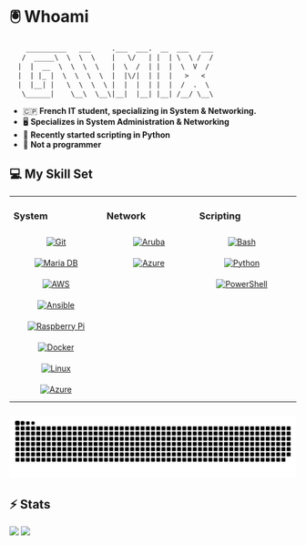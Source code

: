 # 🖲️ Whoami  

```
    __________   ___     .___  ___.  __  ___   ___
   /  _____\  \  \  \    |   \/   | |  | \  \ /  /
  |  |  __  \  \  \  \   |  \  /  | |  |  \  V  / 
  |  | |_ |  \  \  \  \  |  |\/|  | |  |   >   <  
  |  |__| |   \  \  \  \ |  |  |  | |  |  /  .  \ 
   \______|    \__\  \__\|__|  |__| |__| /__/ \__\
```  
  
- 🇨🇵 **French IT student, specializing in System & Networking.**
- 🖥️ **Specializes in System Administration & Networking**
- 🐍 **Recently started scripting in Python**
- 🚫 **Not a programmer**

## 💻️ My Skill Set  
<table><tr><td valign="top" width="33%">

### System  
<div align="center">  
<a href="https://github.com/" target="_blank"><img style="margin: 10px" src="https://profilinator.rishav.dev/skills-assets/git-scm-icon.svg" alt="Git" height="50" /></a>  
<a href="https://mariadb.org/" target="_blank"><img style="margin: 10px" src="https://profilinator.rishav.dev/skills-assets/mariadb.png" alt="Maria DB" height="50" /></a>  
<a href="https://aws.amazon.com/" target="_blank"><img style="margin: 10px" src="https://profilinator.rishav.dev/skills-assets/amazonwebservices-original-wordmark.svg" alt="AWS" height="50" /></a>  
<a href="https://www.ansible.com/" target="_blank"><img style="margin: 10px" src="https://elpuig.xeill.net/Members/vcarceler/articulos/ansible/Ansible_logo.svg.png/@@images/91bf27d2-4ecb-46fa-ab91-ff62696b9109.png" alt="Ansible" height="50" /></a>  
<a href="https://www.raspberrypi.org/" target="_blank"><img style="margin: 10px" src="https://logodownload.org/wp-content/uploads/2018/02/raspberry-pi-logo-2.png"alt="Raspberry Pi" height="50" /></a>  
<a href="https://www.docker.com/" target="_blank"><img style="margin: 10px" src="https://logos-world.net/wp-content/uploads/2021/02/Docker-Emblem.png" alt="Docker" height="50" /></a>  
<a href="https://www.linux.org/" target="_blank"><img style="margin: 10px" src="https://profilinator.rishav.dev/skills-assets/linux-original.svg" alt="Linux" height="50" /></a>  
<a href="https://azure.microsoft.com/en-in/" target="_blank"><img style="margin: 10px" src="https://swimburger.net/media/ppnn3pcl/azure.png" alt="Azure" height="50" /></a>  
  
</div>

</td><td valign="top" width="33%">


### Network  
<div align="center">  
<a href="https://www.arubanetworks.com/" target="_blank"><img style="margin: 10px" src="https://seeklogo.com/images/A/aruba-networks-logo-E96A09DBDA-seeklogo.com.png" alt="Aruba" height="50" /></a>
<a href="https://www.cisco.com/" target="_blank"><img style="margin: 10px" src="https://logo-logos.com/2016/10/Cisco_logo.png" alt="Azure" height="50" /></a> 
</div>

</td><td valign="top" width="33%">


### Scripting
<div align="center">
<a href="https://www.gnu.org/software/bash/" target="_blank"><img style="margin: 10px" src="https://dwglogo.com/wp-content/uploads/2019/03/1800px-gnu_bash_logo-1024x705.png" alt="Bash" height="50" /></a>
<a href="https://www.python.org/" target="_blank"><img style="margin: 10px" src="https://profilinator.rishav.dev/skills-assets/python-original.svg" alt="Python" height="50" /></a>
<a href="https://docs.microsoft.com/en-us/powershell/" target="_blank"><img style="margin: 10px" src="https://profilinator.rishav.dev/skills-assets/powershell.png" alt="PowerShell" height="50" /></a>
</div>

</td><td valign="top" width="33%">


</td></tr></table>  

###

<img src="https://raw.githubusercontent.com/platane/snk/output/github-contribution-grid-snake-dark.svg" />

###

## ⚡ Stats

<img  src="https://github-readme-stats.vercel.app/api?username=gapoly&show_icons=true&theme=radical"/>

<img src="https://github-readme-stats.vercel.app/api/top-langs/?username=gapoly&hide=javascript,html"/>

</br></br>

</div>



<br/>  


